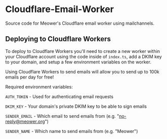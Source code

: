 # Cloudflare-Email-Worker
Source code for Meower's Cloudflare email worker using mailchannels.

## Deploying to Cloudflare Workers
To deploy to Cloudflare Workers you'll need to create a new worker within your Cloudflare account using the code inside of `index.ts`, add a DKIM key to your domain, and setup a few environment variables on the worker.

Using Cloudflare Workers to send emails will allow you to send up to 100k emails per day for free!


Required environment variables:

`AUTH_TOKEN` - Used for authenticating email requests

`DKIM_KEY` - Your domain's private DKIM key to be able to sign emails

`SENDER_EMAIL` - Which email to send emails from (e.g. "no-reply@meower.org")

`SENDER_NAME` - Which name to send emails from (e.g. "Meower")
